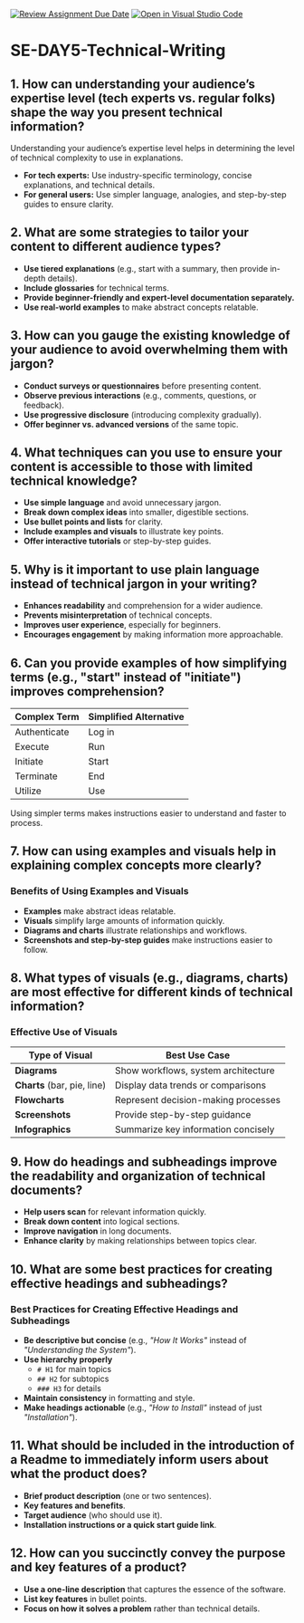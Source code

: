 [![Review Assignment Due Date](https://classroom.github.com/assets/deadline-readme-button-22041afd0340ce965d47ae6ef1cefeee28c7c493a6346c4f15d667ab976d596c.svg)](https://classroom.github.com/a/zsAR-pyY)
[![Open in Visual Studio Code](https://classroom.github.com/assets/open-in-vscode-2e0aaae1b6195c2367325f4f02e2d04e9abb55f0b24a779b69b11b9e10269abc.svg)](https://classroom.github.com/online_ide?assignment_repo_id=18630784&assignment_repo_type=AssignmentRepo)
# SE-DAY5-Technical-Writing
## 1. How can understanding your audience’s expertise level (tech experts vs. regular folks) shape the way you present technical information?
Understanding your audience’s expertise level helps in determining the level of technical complexity to use in explanations.  

- **For tech experts:** Use industry-specific terminology, concise explanations, and technical details.  
- **For general users:** Use simpler language, analogies, and step-by-step guides to ensure clarity.  

## 2. What are some strategies to tailor your content to different audience types?
- **Use tiered explanations** (e.g., start with a summary, then provide in-depth details).  
- **Include glossaries** for technical terms.  
- **Provide beginner-friendly and expert-level documentation separately.**  
- **Use real-world examples** to make abstract concepts relatable.  

## 3. How can you gauge the existing knowledge of your audience to avoid overwhelming them with jargon?
- **Conduct surveys or questionnaires** before presenting content.  
- **Observe previous interactions** (e.g., comments, questions, or feedback).  
- **Use progressive disclosure** (introducing complexity gradually).  
- **Offer beginner vs. advanced versions** of the same topic.  

## 4. What techniques can you use to ensure your content is accessible to those with limited technical knowledge?
- **Use simple language** and avoid unnecessary jargon.  
- **Break down complex ideas** into smaller, digestible sections.  
- **Use bullet points and lists** for clarity.  
- **Include examples and visuals** to illustrate key points.  
- **Offer interactive tutorials** or step-by-step guides.  

## 5. Why is it important to use plain language instead of technical jargon in your writing?
- **Enhances readability** and comprehension for a wider audience.  
- **Prevents misinterpretation** of technical concepts.  
- **Improves user experience**, especially for beginners.  
- **Encourages engagement** by making information more approachable.  

## 6. Can you provide examples of how simplifying terms (e.g., "start" instead of "initiate") improves comprehension?
| **Complex Term**  | **Simplified Alternative** |
|-------------------|--------------------------|
| Authenticate     | Log in                   |
| Execute         | Run                      |
| Initiate        | Start                    |
| Terminate       | End                      |
| Utilize        | Use                      |

Using simpler terms makes instructions easier to understand and faster to process.

## 7. How can using examples and visuals help in explaining complex concepts more clearly?
### Benefits of Using Examples and Visuals  

- **Examples** make abstract ideas relatable.  
- **Visuals** simplify large amounts of information quickly.  
- **Diagrams and charts** illustrate relationships and workflows.  
- **Screenshots and step-by-step guides** make instructions easier to follow.  

## 8. What types of visuals (e.g., diagrams, charts) are most effective for different kinds of technical information?
### Effective Use of Visuals  

| Type of Visual   | Best Use Case                                  |
|-----------------|-----------------------------------------------|
| **Diagrams**     | Show workflows, system architecture         |
| **Charts** (bar, pie, line) | Display data trends or comparisons |
| **Flowcharts**   | Represent decision-making processes         |
| **Screenshots**  | Provide step-by-step guidance               |
| **Infographics** | Summarize key information concisely         |

## 9. How do headings and subheadings improve the readability and organization of technical documents?
- **Help users scan** for relevant information quickly.  
- **Break down content** into logical sections.  
- **Improve navigation** in long documents.  
- **Enhance clarity** by making relationships between topics clear.  

## 10. What are some best practices for creating effective headings and subheadings?
### Best Practices for Creating Effective Headings and Subheadings  

- **Be descriptive but concise** (e.g., *"How It Works"* instead of *"Understanding the System"*).  
- **Use hierarchy properly**  
  - `# H1` for main topics  
  - `## H2` for subtopics  
  - `### H3` for details  
- **Maintain consistency** in formatting and style.  
- **Make headings actionable** (e.g., *"How to Install"* instead of just *"Installation"*).  

## 11. What should be included in the introduction of a Readme to immediately inform users about what the product does?
- **Brief product description** (one or two sentences).  
- **Key features and benefits**.  
- **Target audience** (who should use it).  
- **Installation instructions or a quick start guide link**.  

## 12. How can you succinctly convey the purpose and key features of a product?
- **Use a one-line description** that captures the essence of the software.  
- **List key features** in bullet points.  
- **Focus on how it solves a problem** rather than technical details.  

